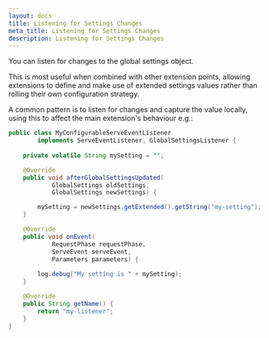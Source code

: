 ```yaml
---
layout: docs
title: Listening for Settings Changes
meta_title: Listening for Settings Changes
description: Listening for Settings Changes
---
```


You can listen for changes to the global settings object.

This is most useful when combined with other extension points, allowing extensions to define and make use of extended settings values rather than rolling their own configuration strategy.

A common pattern is to listen for changes and capture the value locally, using this to affect the main extension's behaviour e.g.:

```java
public class MyConfigurableServeEventListener
        implements ServeEventListener, GlobalSettingsListener {
    
    private volatile String mySetting = "";

    @Override
    public void afterGlobalSettingsUpdated(
            GlobalSettings oldSettings,
            GlobalSettings newSettings) {

        mySetting = newSettings.getExtended().getString("my-setting");
    }

    @Override
    public void onEvent(
            RequestPhase requestPhase,
            ServeEvent serveEvent,
            Parameters parameters) {
        
        log.debug("My setting is " + mySetting);
    }

    @Override
    public String getName() {
        return "my-listener";
    }
}
```